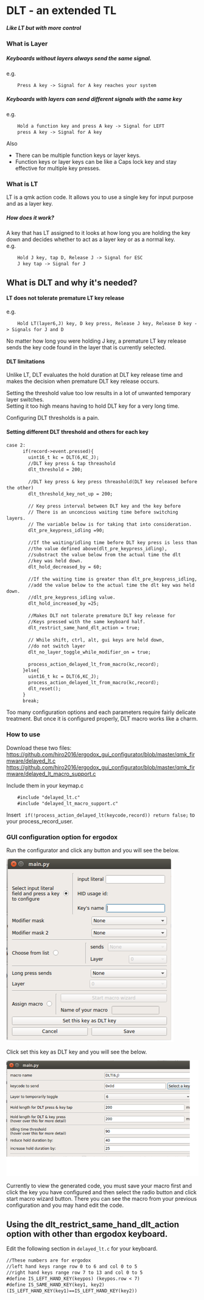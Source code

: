 # DLT - an extended TL 
##### Like LT but with more control  
  
### What is Layer
##### Keyboards without layers always send the same signal.    
e.g.

        Press A key -> Signal for A key reaches your system
        
##### Keyboards with layers can send different signals with the same key 
e.g.  

        Hold a function key and press A key -> Signal for LEFT
        press A key -> Signal for A key

Also  

 - There can be multiple function keys or layer keys.  
 - Function keys or layer keys can be like a Caps lock key and stay effective 
 for multiple key presses. 
 


### What is LT  
LT is a qmk action code. 
It allows you to use a single key for input purpose and as a layer key. 

##### How does it work?
A key that has LT assigned to it looks at how long you are holding the key 
down and decides whether to act as a layer key or as a normal key.  
e.g.  

        Hold J key, tap D, Release J -> Signal for ESC
        J key tap -> Signal for J
        
        
## What is DLT and why it's needed?  
#### LT does not tolerate premature LT key release 
e.g.  
     
        Hold LT(layer6,J) key, D key press, Release J key, Release D key -> Signals for J and D 
        
No matter how long you were holding J key, a premature LT key release sends 
the key code found in the layer that is currently selected.

#### DLT limitations 
Unlike LT, DLT evaluates the hold duration at DLT key release time and makes the 
decision when premature DLT key release occurs.   
  
Setting the threshold value too low results in a lot of 
unwanted temporary layer switches.  
Setting it too high means having to hold DLT key for a very long time.   
  
Configuring DLT thresholds is a pain.  
  
#### Setting different DLT threshold and others for each key 

    case 2:
          if(record->event.pressed){
            uint16_t kc = DLT(6,KC_J);
            //DLT key press & tap threashold
            dlt_threshold = 200;
            
            //DLT key press & key press threashold(DLT key released before the other)
            dlt_threshold_key_not_up = 200;
            
            // Key press interval between DLT key and the key before
            // There is an unconcious waiting time before switching layers.
            // The variable below is for taking that into consideration.
            dlt_pre_keypress_idling =90;
            
            //If the waiting/idling time before DLT key press is less than 
            //the value defined above(dlt_pre_keypress_idling), 
            //substract the value below from the actual time the dlt 
            //key was held down. 
            dlt_hold_decreased_by = 60;
            
            //If the waiting time is greater than dlt_pre_keypress_idling, 
            //add the value below to the actual time the dlt key was held down.
            //dlt_pre_keypress_idling value.
            dlt_hold_increased_by =25;
            
            //Makes DLT not tolerate premature DLT key release for 
            //Keys pressed with the same keyboard half. 
            dlt_restrict_same_hand_dlt_action = true;
            
            // While shift, ctrl, alt, gui keys are held down, 
            //do not switch layer
            dlt_no_layer_toggle_while_modifier_on = true;
            
            process_action_delayed_lt_from_macro(kc,record);
          }else{
            uint16_t kc = DLT(6,KC_J);
            process_action_delayed_lt_from_macro(kc,record);
            dlt_reset();
          }
          break;


Too many configuration options and each parameters require fairly 
delicate treatment. But once it is configured properly, DLT macro
works like a charm. 

### How to use 
Download these two files:  
https://github.com/hiro2016/ergodox_gui_configurator/blob/master/qmk_firmware/delayed_lt.c  
https://github.com/hiro2016/ergodox_gui_configurator/blob/master/qmk_firmware/delayed_lt_macro_support.c  
  
Include them in your keymap.c

        #include "delayed_lt.c"
        #include "delayed_lt_macro_support.c"

Insert ` if(!process_action_delayed_lt(keycode,record)) return false;` to your process_record_user.  

### GUI configuration option for ergodox  
Run the configurator and click any button and you will see the below.  
  
![Alt text](key_configurator.png?raw=true "Key configurator")    

Click set this key as DLT key and you will see the below.  


![Alt text](dlt_config_screen.png?raw=true "Title")    

Currently to view the generated code, you must save your macro first and 
click the key you have configured and then select the radio button 
and click start macro wizard button.  There you can see the macro from your
previous configuration and you may hand edit the code.  

## Using the dlt_restrict_same_hand_dlt_action option with other than ergodox keyboard.
Edit the following section in `delayed_lt.c` for your keyboard.

    //These numbers are for ergodox
    //left hand keys range row 0 to 6 and col 0 to 5
    //right hand keys range row 7 to 13 and col 0 to 5
    #define IS_LEFT_HAND_KEY(keypos) (keypos.row < 7)
    #define IS_SAME_HAND_KEY(key1, key2) (IS_LEFT_HAND_KEY(key1)==IS_LEFT_HAND_KEY(key2))
    
  






 
 
 
        
   
        